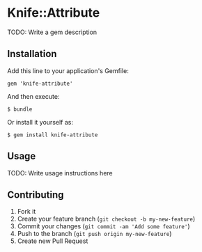 # Knife::Attribute

TODO: Write a gem description

## Installation

Add this line to your application's Gemfile:

    gem 'knife-attribute'

And then execute:

    $ bundle

Or install it yourself as:

    $ gem install knife-attribute

## Usage

TODO: Write usage instructions here

## Contributing

1. Fork it
2. Create your feature branch (`git checkout -b my-new-feature`)
3. Commit your changes (`git commit -am 'Add some feature'`)
4. Push to the branch (`git push origin my-new-feature`)
5. Create new Pull Request
